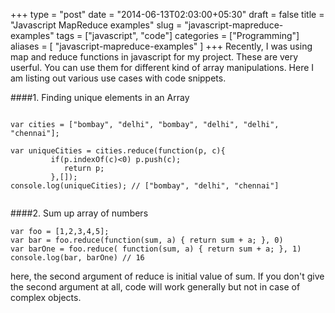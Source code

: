 +++
type = "post"
date = "2014-06-13T02:03:00+05:30"
draft = false
title = "Javascript MapReduce examples"
slug = "javascript-mapreduce-examples"
tags = ["javascript", "code"]
categories = ["Programming"]
aliases = [
	"javascript-mapreduce-examples"
]
+++
Recently, I was using map and reduce functions in javascript for my project. These are very userful. You can use them for different kind of array manipulations. Here I am listing out various use cases with code snippets.

####1.  Finding unique elements in an Array

<pre><code class="javascript">
var cities = ["bombay", "delhi", "bombay", "delhi", "delhi", "chennai"];

var uniqueCities = cities.reduce(function(p, c){
         if(p.indexOf(c)<0) p.push(c);
            return p;
         },[]);
console.log(uniqueCities); // ["bombay", "delhi", "chennai"]

</code></pre>

####2. Sum up array of numbers


```
var foo = [1,2,3,4,5];
var bar = foo.reduce(function(sum, a) { return sum + a; }, 0)
var barOne = foo.reduce( function(sum, a) { return sum + a; }, 1)
console.log(bar, barOne) // 16
```

here, the second argument of reduce is initial value of sum. If you don't give the second argument at all, code will work generally but not in case of complex objects.
